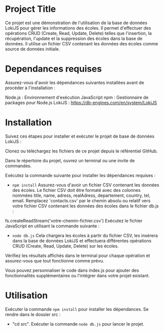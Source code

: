 
# Project Title

Ce projet est une démonstration de l'utilisation de la base de données LokiJS pour gérer les informations des écoles. Il permet d'effectuer des opérations CRUD (Create, Read, Update, Delete) telles que l'insertion, la récupération, l'update et la suppression des écoles dans la base de données. Il utilise un fichier CSV contenant les données des écoles comme source de données initiale.

# Dependances requises

Assurez-vous d'avoir les dépendances suivantes installées avant de procéder à l'installation :

Node.js : Environnement d'exécution JavaScript
npm : Gestionnaire de packages pour Node.js
LokiJS : https://db-engines.com/en/system/LokiJS


# Installation

Suivez ces étapes pour installer et exécuter le projet de base de données LokiJS :

Clonez ou téléchargez les fichiers de ce projet depuis le référentiel GitHub.

Dans le répertoire du projet, ouvrez un terminal ou une invite de commandes.

Exécutez la commande suivante pour installer les dépendances requises :


- `npm install`
Assurez-vous d'avoir un fichier CSV contenant les données des écoles. Le fichier CSV doit être formaté avec des colonnes nommées title, name, adress, realAdress, departement, country, tel, email. Remplacez 'contacts.csv' par le chemin absolu ou relatif vers votre fichier CSV contenant les données des écoles dans le fichier db.js :


fs.createReadStream('votre-chemin-fichier.csv')
Exécutez le fichier JavaScript en utilisant la commande suivante :


- `node db.js`
Cela chargera les écoles à partir du fichier CSV, les insérera dans la base de données LokiJS et effectuera différentes opérations CRUD (Create, Read, Update, Delete) sur les écoles.

Vérifiez les résultats affichés dans le terminal pour chaque opération et assurez-vous que tout fonctionne comme prévu.

Vous pouvez personnaliser le code dans index.js pour ajouter des fonctionnalités supplémentaires ou l'intégrer dans votre projet existant.



# Utilisation

Exécuter la commande `npm install` pour installer les dépendances.
Se rendre dans le dossier src : 
- "cd src".
Exécuter la commande `node db.js` pour lancer le projet.


